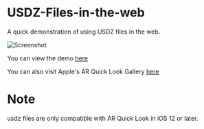 # USDZ-Files-in-the-web
A quick demonstration of using USDZ files in the web.

![Screenshot](demo.gif)

You can view the demo [here](https://matt-rempel.github.io/USDZ-Files-in-the-web/index.html)

You can also visit Apple's AR Quick Look Gallery [here](https://developer.apple.com/arkit/gallery/)



# Note
usdz files are only compatible with AR Quick Look in iOS 12 or later.
